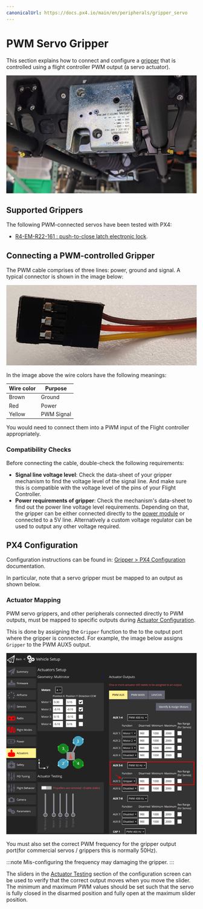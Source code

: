 ```yaml
---
canonicalUrl: https://docs.px4.io/main/en/peripherals/gripper_servo
---
```


# PWM Servo Gripper

This section explains how to connect and configure a [gripper](../peripherals/gripper.md) that is controlled using a flight controller PWM output (a servo actuator).

![R4-EM-R22-16: High-load gripper example](../../assets/hardware/grippers/highload_gripper_example.jpg)


## Supported Grippers

The following PWM-connected servos have been tested with PX4:

- [R4-EM-R22-161 : push-to-close latch electronic lock](https://southco.com/en_any_int/r4-em-r22-161).


## Connecting a PWM-controlled Gripper

The PWM cable comprises of three lines: power, ground and signal.
A typical connector is shown in the image below:

![PWM Cable](../../assets/hardware/grippers/pwm_cable.png)

In the image above the wire colors have the following meanings:

Wire color | Purpose
---     | ---
Brown   | Ground
Red     | Power
Yellow  | PWM Signal

You would need to connect them into a PWM input of the Flight controller appropriately.

### Compatibility Checks

Before connecting the cable, double-check the following requirements:

* **Signal line voltage level**: Check the data-sheet of your gripper mechanism to find the voltage level of the signal line. And make sure this is compatible with the voltage level of the pins of your Flight Controller.
* **Power requirements of gripper**: Check the mechanism's data-sheet to find out the power line voltage level requirements. Depending on that, the gripper can be either connected directly to the [power module](../power_module/README.md) or connected to a 5V line.
  Alternatively a custom voltage regulator can be used to output any other voltage required.

## PX4 Configuration

Configuration instructions can be found in: [Gripper > PX4 Configuration](../peripherals/gripper.md#px4-configuration) documentation.

In particular, note that a servo gripper must be mapped to an output as shown below.

### Actuator Mapping

PWM servo grippers, and other peripherals connected directly to PWM outputs, must be mapped to specific outputs during [Actuator Configuration](../config/actuators.md#actuator-outputs).

This is done by assigning the `Gripper` function to the to the output port where the gripper is connected.
For example, the image below assigns `Gripper` to the PWM AUX5 output.

![Gripper output mapping](../../assets/config/gripper/qgc_gripper_output_setup.png)

You must also set the correct PWM frequency for the gripper output port(for commercial servos / grippers this is normally 50Hz).

:::note
Mis-configuring the frequency may damaging the gripper.
:::

The sliders in the [Actuator Testing](../config/actuators.md#actuator-testing) section of the configuration screen can be used to verify that the correct output moves when you move the slider.
The minimum and maximum PWM values should be set such that the servo is fully closed in the disarmed position and fully open at the maximum slider position.
